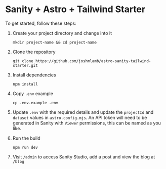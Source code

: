# Sanity + Astro + Tailwind Starter

To get started, follow these steps:

1) Create your project directory and change into it
    ```
    mkdir project-name && cd project-name
    ```

2) Clone the repository
    ```
    git clone https://github.com/joshmlamb/astro-sanity-tailwind-starter.git
    ```

3) Install dependencies
    ```
    npm install
    ```

4) Copy `.env` example
    ```
    cp .env.example .env
    ```

5) Update `.env` with the required details and update the `projectId` and `dataset` values in `astro.config.mjs`. An API token will need to be generated in Sanity with `Viewer` permissions, this can be named as you like.

6) Run the build
    ```
    npm run dev
    ```

7) Visit `/admin` to access Sanity Studio, add a post and view the blog at `/blog`